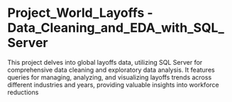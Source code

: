 # Project_World_Layoffs - Data_Cleaning_and_EDA_with_SQL_Server
This project delves into global layoffs data, utilizing SQL Server for comprehensive data cleaning and exploratory data analysis. It features queries for managing, analyzing, and visualizing layoffs trends across different industries and years, providing valuable insights into workforce reductions
